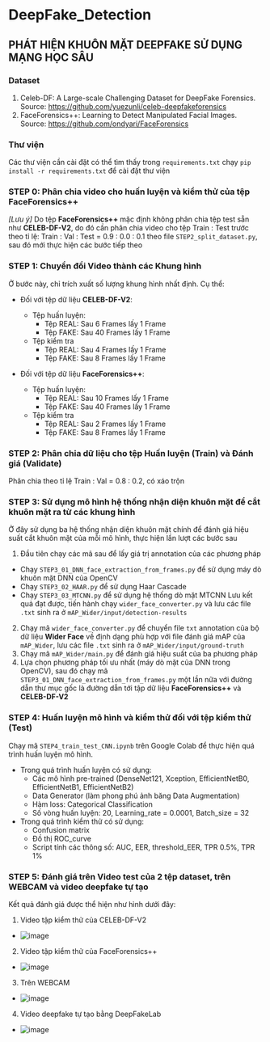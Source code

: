 # DeepFake_Detection
## **PHÁT HIỆN KHUÔN MẶT DEEPFAKE SỬ DỤNG MẠNG HỌC SÂU**
### Dataset
1) Celeb-DF: A Large-scale Challenging Dataset for DeepFake Forensics. Source: https://github.com/yuezunli/celeb-deepfakeforensics
2) FaceForensics++: Learning to Detect Manipulated Facial Images. Source: https://github.com/ondyari/FaceForensics

### Thư viện
Các thư viện cần cài đặt có thể tìm thấy trong `requirements.txt`
  chạy `pip install -r requirements.txt` để cài đặt thư viện

### STEP 0: Phân chia video cho huấn luyện và kiểm thử của tệp FaceForensics++

*[Lưu ý]* Do tệp **FaceForensics++** mặc định không phân chia tệp test sẵn như **CELEB-DF-V2**, do đó cần phân chia video cho tệp Train : Test trước theo tỉ lệ: Train : Val : Test = 0.9 : 0.0 : 0.1 theo file `STEP2_split_dataset.py`, sau đó mới thực hiện các bước tiếp theo

### STEP 1: Chuyển đổi Video thành các Khung hình
Ở bước này, chỉ trích xuất số lượng khung hình nhất định. Cụ thể:

- Đối với tệp dữ liệu **CELEB-DF-V2**:
  - Tệp huấn luyện: 
    - Tệp REAL: Sau 6 Frames lấy 1 Frame
    - Tệp FAKE: Sau 40 Frames lấy 1 Frame
  - Tệp kiểm tra
    - Tệp REAL: Sau 4 Frames lấy 1 Frame
    - Tệp FAKE: Sau 8 Frames lấy 1 Frame
 
- Đối với tệp dữ liệu **FaceForensics++**:
  - Tệp huấn luyện: 
    - Tệp REAL: Sau 10 Frames lấy 1 Frame
    - Tệp FAKE: Sau 40 Frames lấy 1 Frame
  - Tệp kiểm tra
    - Tệp REAL: Sau 2 Frames lấy 1 Frame
    - Tệp FAKE: Sau 8 Frames lấy 1 Frame
 
### STEP 2: Phân chia dữ liệu cho tệp Huấn luyện (Train) và Đánh giá (Validate)
Phân chia theo tỉ lệ Train : Val = 0.8 : 0.2, có xáo trộn

### STEP 3: Sử dụng mô hình hệ thống nhận diện khuôn mặt để cắt khuôn mặt ra từ các khung hình
Ở đây sử dụng ba hệ thống nhận diện khuôn mặt chính để đánh giá hiệu suất cắt khuôn mặt của mỗi mô hình, thực hiện lần lượt các bước sau
1) Đầu tiên chạy các mã sau để lấy giá trị annotation của các phương pháp
  - Chạy `STEP3_01_DNN_face_extraction_from_frames.py` để sử dụng máy dò khuôn mặt DNN của OpenCV
  - Chạy `STEP3_02_HAAR.py` để sử dụng Haar Cascade
  - Chạy `STEP3_03_MTCNN.py` để sử dụng hệ thống dò mặt MTCNN
  Lưu kết quả đạt được, tiến hành chạy `wider_face_converter.py` và lưu các file `.txt` sinh ra ở `mAP_Wider/input/detection-results`
2) Chạy mã `wider_face_converter.py` để chuyển file `txt` annotation của bộ dữ liệu **Wider Face** về định dạng phù hợp với file đánh giá mAP của `mAP_Wider`, lưu các file `.txt` sinh ra ở `mAP_Wider/input/ground-truth`
3) Chạy mã `mAP_Wider/main.py` để đánh giá hiệu suất của ba phương pháp
4) Lựa chọn phương pháp tối ưu nhất (máy dò mặt của DNN trong OpenCV), sau đó chạy mã `STEP3_01_DNN_face_extraction_from_frames.py` một lần nữa với đường dẫn thư mục gốc là đường dẫn tới tập dữ liệu **FaceForensics++** và **CELEB-DF-V2**

### STEP 4: Huấn luyện mô hình và kiểm thử đối với tệp kiểm thử (Test)
Chạy mã `STEP4_train_test_CNN.ipynb` trên Google Colab để thực hiện quá trình huấn luyện mô hình.
- Trong quá trình huấn luyện có sử dụng:
  - Các mô hình pre-trained (DenseNet121, Xception, EfficientNetB0, EfficientNetB1, EfficientNetB2)
  - Data Generator (làm phong phú ảnh băng Data Augmentation)
  - Hàm loss: Categorical Classification
  - Số vòng huấn luyện: 20, Learning_rate = 0.0001, Batch_size = 32
- Trong quá trình kiểm thử có sử dụng:
  - Confusion matrix
  - Đồ thị ROC_curve
  - Script tính các thông số: AUC, EER, threshold_EER, TPR 0.5%, TPR 1%

### STEP 5: Đánh giá trên Video test của 2 tệp dataset, trên WEBCAM và video deepfake tự tạo
Kết quả đánh giá được thể hiện như hình dưới đây:
1) Video tập kiểm thử của CELEB-DF-V2

  - ![image](https://user-images.githubusercontent.com/75497356/154406385-ce7c7e14-0b0c-4490-891d-692188332569.png)

2) Video tập kiểm thử của FaceForensics++
  - ![image](https://user-images.githubusercontent.com/75497356/154406513-c3d48653-1c53-4414-a08f-3103f597890f.png)
3) Trên WEBCAM

  - ![image](https://user-images.githubusercontent.com/75497356/154406173-c4811bf8-b1fc-47fd-b024-f70d27d145e5.png)
4) Video deepfake tự tạo bằng DeepFakeLab

  - ![image](https://user-images.githubusercontent.com/75497356/154406593-afe02e27-4c3d-46ca-b247-687bdf7c472a.png)
 

